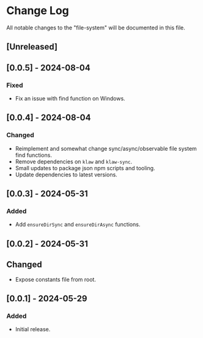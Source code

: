 # Change Log

All notable changes to the "file-system" will be documented in this file.

## [Unreleased]

## [0.0.5] - 2024-08-04

### Fixed

- Fix an issue with find function on Windows.

## [0.0.4] - 2024-08-04

### Changed

- Reimplement and somewhat change sync/async/observable file system find functions.
- Remove dependencies on `klaw` and `klaw-sync`.
- Small updates to package json npm scripts and tooling.
- Update dependencies to latest versions.

## [0.0.3] - 2024-05-31

### Added

- Add `ensureDirSync` and `ensureDirAsync` functions.

## [0.0.2] - 2024-05-31

## Changed

- Expose constants file from root.

## [0.0.1] - 2024-05-29

### Added

- Initial release.

<!--
See: https://common-changelog.org/

## [0.0.1] - 2023-01-01

### Changed

### Added

### Removed

### Fixed
-->
